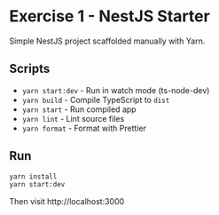 # Exercise 1 - NestJS Starter

Simple NestJS project scaffolded manually with Yarn.

## Scripts
- `yarn start:dev` - Run in watch mode (ts-node-dev)
- `yarn build` - Compile TypeScript to `dist`
- `yarn start` - Run compiled app
- `yarn lint` - Lint source files
- `yarn format` - Format with Prettier

## Run
```bash
yarn install
yarn start:dev
```
Then visit http://localhost:3000
